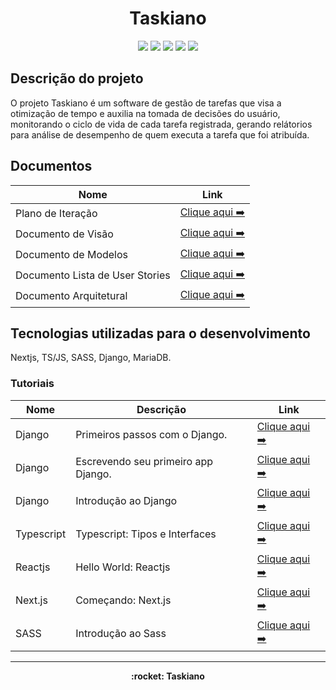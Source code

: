 <h1 align="center">  Taskiano </h1>

<p align="center">
  <img src="https://img.shields.io/badge/next.js-000000?style=for-the-badge&logo=nextdotjs&logoColor=white"/>
  <img src="https://img.shields.io/badge/TypeScript-007ACC?style=for-the-badge&logo=typescript&logoColor=white"/>
  <img src="https://img.shields.io/badge/Sass-CC6699?style=for-the-badge&logo=sass&logoColor=white"/>
  <img src="https://img.shields.io/badge/Django-092E20?style=for-the-badge&logo=django&logoColor=green"/>
  <img src="https://img.shields.io/badge/MariaDB-003545?style=for-the-badge&logo=mariadb&logoColor=white"/>
</p>

## Descrição do projeto

O projeto Taskiano é um software de gestão de tarefas que visa a otimização de tempo e auxilia na tomada de decisões do usuário, monitorando o ciclo de vida de cada tarefa registrada, gerando relátorios para análise de desempenho de quem executa a tarefa que foi atribuída.

## Documentos

| Nome                            | Link                                      |
| ------------------------------- | ----------------------------------------- |
| Plano de Iteração               | [Clique aqui ➡️](docs/doc-iteracao.md)    |
| Documento de Visão              | [Clique aqui ➡️](docs/doc-visao.md)       |
| Documento de Modelos            | [Clique aqui ➡️](docs/doc-modelos.md)     |
| Documento Lista de User Stories | [Clique aqui ➡️](docs/doc-userstories.md) |
| Documento Arquitetural          | [Clique aqui ➡️](docs/doc-arq.md)         |

## Tecnologias utilizadas para o desenvolvimento

Nextjs, TS/JS, SASS, Django, MariaDB.

### Tutoriais

| Nome       | Descrição                           | Link                                                                                             |
| ---------- | ----------------------------------- | ------------------------------------------------------------------------------------------------ |
| Django     | Primeiros passos com o Django.      | [Clique aqui ➡️](https://django-portuguese.readthedocs.io/en/1.0/intro/index.html)               |
| Django     | Escrevendo seu primeiro app Django. | [Clique aqui ➡️](https://docs.djangoproject.com/pt-br/3.2/intro/tutorial01/)                     |
| Django     | Introdução ao Django                | [Clique aqui ➡️](https://developer.mozilla.org/pt-BR/docs/Learn/Server-side/Django/Introduction) |
| Typescript | Typescript: Tipos e Interfaces      | [Clique aqui ➡️](https://www.typescriptlang.org/docs/handbook/typescript-in-5-minutes.html)      |
| Reactjs    | Hello World: Reactjs                | [Clique aqui ➡️](https://pt-br.reactjs.org/docs/hello-world.html)                                |
| Next.js    | Começando: Next.js                  | [Clique aqui ➡️](https://nextjs.org/docs/getting-started)                                        |
| SASS       | Introdução ao Sass                  | [Clique aqui ➡️](https://sass-lang.com/guide)                                                    |

---

<p align="center"><strong> :rocket: Taskiano <strong></p>
